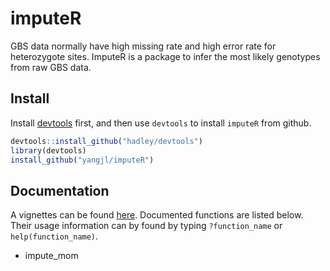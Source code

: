 # imputeR

GBS data normally have high missing rate and high error rate for heterozygote sites.
ImputeR is a package to infer the most likely genotypes from raw GBS data.

## Install

Install [devtools](https://github.com/hadley/devtools) first, and then use `devtools` to install `imputeR` from github.

```R
devtools::install_github("hadley/devtools")
library(devtools)
install_github("yangjl/imputeR")
```

## Documentation

A vignettes can be found [here]().
Documented functions are listed below. Their usage information can by found by typing `?function_name` or `help(function_name)`.

 - impute_mom

